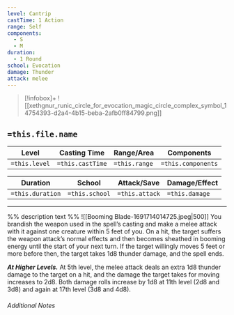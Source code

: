 ```yaml
---
level: Cantrip
castTime: 1 Action
range: Self
components:
  - S
  - M
duration:
  - 1 Round
school: Evocation
damage: Thunder
attack: melee
---
```


> [!infobox]+
> ![[xethgnur_runic_circle_for_evocation_magic_circle_complex_symbol_14754393-d2a4-4b15-beba-2afb0ff84799.png]]

## `=this.file.name`
Level|Casting Time|Range/Area|Components
---|---|---|---|
`=this.level`|`=this.castTime`|`=this.range`|`=this.components`|

Duration|School|Attack/Save|Damage/Effect|
---|---|---|---|
`=this.duration`|`=this.school`|`=this.attack`|`=this.damage`|
___
%% description text %%
![[Booming Blade-1691714014725.jpeg|500]]
You brandish the weapon used in the spell’s casting and make a melee attack with it against one creature within 5 feet of you. On a hit, the target suffers the weapon attack’s normal effects and then becomes sheathed in booming energy until the start of your next turn. If the target willingly moves 5 feet or more before then, the target takes 1d8 thunder damage, and the spell ends.

**_At Higher Levels._** At 5th level, the melee attack deals an extra 1d8 thunder damage to the target on a hit, and the damage the target takes for moving increases to 2d8. Both damage rolls increase by 1d8 at 11th level (2d8 and 3d8) and again at 17th level (3d8 and 4d8).
###### Additional Notes